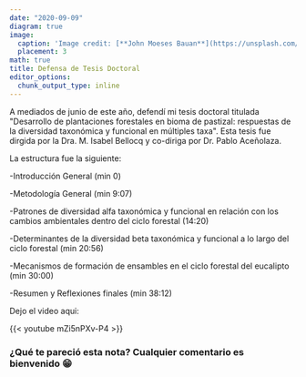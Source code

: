 ```yaml
---
date: "2020-09-09"
diagram: true
image:
  caption: 'Image credit: [**John Moeses Bauan**](https://unsplash.com/photos/OGZtQF8iC0g)'
  placement: 3
math: true
title: Defensa de Tesis Doctoral
editor_options: 
  chunk_output_type: inline
---
```


A mediados de junio de este año, defendí mi tesis doctoral titulada
"Desarrollo de plantaciones forestales en bioma de pastizal: respuestas de la diversidad taxonómica y funcional en múltiples taxa". Esta tesis fue dirgida por la Dra. M. Isabel Bellocq y co-diriga por Dr. Pablo Aceñolaza.

La estructura fue la siguiente:

-Introducción General (min 0)

-Metodología General (min 9:07)

-Patrones de diversidad alfa taxonómica y funcional en relación con los cambios ambientales dentro del ciclo forestal (14:20)

-Determinantes de la diversidad beta taxonómica y funcional a lo largo del ciclo forestal (min 20:56)

-Mecanismos de formación de ensambles en el ciclo forestal del eucalipto (min 30:00)

-Resumen y Reflexiones finales (min 38:12)

Dejo el video aqui:


{{< youtube mZi5nPXv-P4 >}}




### ¿Qué te pareció esta nota? Cualquier comentario es bienvenido 😁
